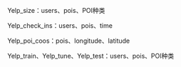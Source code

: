 Yelp_size：users、pois、POI种类

Yelp_check_ins：users、pois、time

Yelp_poi_coos：pois、longitude、latitude

Yelp_train、Yelp_tune、Yelp_test：users、pois、POI种类